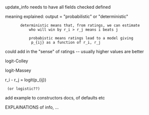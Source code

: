 
update_info needs to have all fields checked defined

meaning explained:
	output = "probabilistic" or "deterministic"

	       deterministic means that, from ratings, we can estimate
	           who will win by r_i > r_j means i beats j

               probabistic means ratings lead to a model giving
	            p_{ij} as a function of r_i, r_j



could add in the "sense" of ratings -- usually higher values are
better


logit-Colley

logit-Massey


  r_i - r_j = logit(p_{ij})

     (or logistic??)



add example to constructors docs, of defaults etc



EXPLAINATIONS of info, ... 
